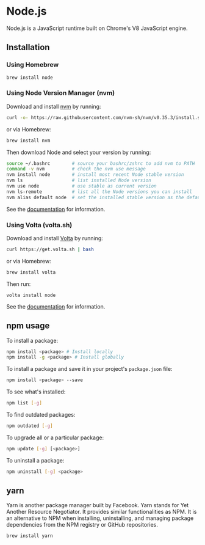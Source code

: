 # Node.js

Node.js is a JavaScript runtime built on Chrome's V8 JavaScript engine.

## Installation

### Using Homebrew

```sh
brew install node
```

### Using Node Version Manager (nvm)

Download and install [nvm](https://github.com/nvm-sh/nvm) by running:

```sh
curl -o- https://raw.githubusercontent.com/nvm-sh/nvm/v0.35.3/install.sh | bash
```

or via Homebrew:

```sh
brew install nvm
```

Then download Node and select your version by running:

```sh
source ~/.bashrc        # source your bashrc/zshrc to add nvm to PATH
command -v nvm          # check the nvm use message
nvm install node        # install most recent Node stable version
nvm ls                  # list installed Node version
nvm use node            # use stable as current version
nvm ls-remote           # list all the Node versions you can install
nvm alias default node  # set the installed stable version as the default Node
```

See the [documentation](https://github.com/nvm-sh/nvm#installing-and-updating) for information.

### Using Volta (volta.sh)

Download and install [Volta](https://volta.sh) by running:

```sh
curl https://get.volta.sh | bash
```

or via Homebrew:

```sh
brew install volta
```

Then run:

```
volta install node
```

See the [documentation](https://docs.volta.sh/guide/) for information.

## npm usage

To install a package:

```sh
npm install <package> # Install locally
npm install -g <package> # Install globally
```

To install a package and save it in your project's `package.json` file:

```sh
npm install <package> --save
```

To see what's installed:

```sh
npm list [-g]
```

To find outdated packages:

```sh
npm outdated [-g]
```

To upgrade all or a particular package:

```sh
npm update [-g] [<package>]
```

To uninstall a package:

```sh
npm uninstall [-g] <package>
```

## yarn

Yarn is another package manager built by Facebook. Yarn stands for Yet Another
Resource Negotiator. It provides similar functionalities as NPM. It is an
alternative to NPM when installing, uninstalling, and managing package
dependencies from the NPM registry or GitHub repositories.

```sh
brew install yarn
```
